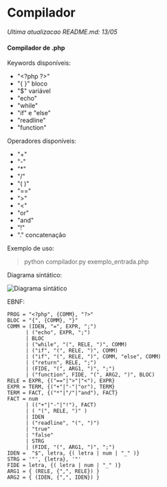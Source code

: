 # Compilador

*Ultima atualizacao README.md: 13/05*

#### Compilador de .php

Keywords disponíveis:
- "\<?php ?\>"
- "{ }" bloco
- "$" variável
- "echo"
- "while"
- "if" e "else"
- "readline"
- "function"

Operadores disponíveis:
- "+"
- "-"
- "*"
- "/"
- "( )"
- "=="
- ">"
- "<"
- "or"
- "and"
- "!"
- "." concatenação

Exemplo de uso:
> python compilador.py exemplo_entrada.php

Diagrama sintático:

![Diagrama sintático](Diagrama-sintatico.png)

EBNF:
```
PROG = "<?php", {COMM}, "?>"
BLOC = "{", {COMM}, "}"
COMM = (IDEN, "=", EXPR, ";")
      | ("echo", EXPR, ";")
      | BLOC
      | ("while", "(", RELE, ")", COMM)
      | ("if", "(", RELE, ")", COMM)
      | ("if", "(", RELE, ")", COMM, "else", COMM)
      | ("return", RELE, ";")
      | (FIDE, "(", ARG1, ")", ";")
      | ("function", FIDE, "(", ARG2, ")", BLOC)
RELE = EXPR, {("=="|">"|"<"), EXPR}
EXPR = TERM, {("+"|"-"|"or"), TERM}
TERM = FACT, {("*"|"/"|"and"), FACT}
FACT = num
      | (("+"|"-"|"!"), FACT)
      | ( "(", RELE, ")" )
      | IDEN
      | ("readline", "(", ")")
      | "true"
      | "false"
      | STRG
      | (FIDE, "(", ARG1, ")", ";")
IDEN =  "$", letra, {( letra | num | "_" )}
STRG = '"', {letra}, '"'
FIDE = letra, {( letra | num | "_" )}
ARG1 = { (RELE, {",", RELE}) }
ARG2 = { (IDEN, {",", IDEN}) }
```
